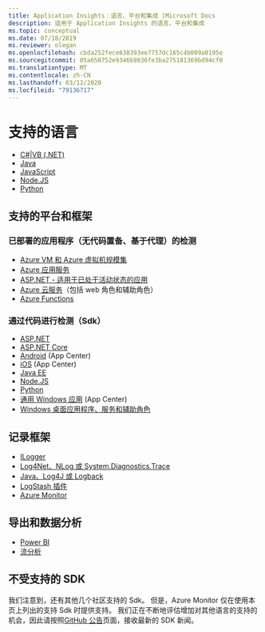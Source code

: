 ```yaml
---
title: Application Insights：语言、平台和集成 |Microsoft Docs
description: 适用于 Application Insights 的语言、平台和集成
ms.topic: conceptual
ms.date: 07/18/2019
ms.reviewer: olegan
ms.openlocfilehash: cbda252fece638393ee7757dc165c4b009a0195e
ms.sourcegitcommit: 05a650752e9346b9836fe3ba275181369bd94cf0
ms.translationtype: MT
ms.contentlocale: zh-CN
ms.lasthandoff: 03/12/2020
ms.locfileid: "79136717"
---
```

# <a name="supported-languages"></a>支持的语言

* [C#|VB (.NET)](../../azure-monitor/app/asp-net.md)
* [Java](../../azure-monitor/app/java-get-started.md)
* [JavaScript](../../azure-monitor/app/javascript.md)
* [Node.JS](../../azure-monitor/app/nodejs.md)
* [Python](../../azure-monitor/app/opencensus-python.md)

## <a name="supported-platforms-and-frameworks"></a>支持的平台和框架

### <a name="instrumentation-for-already-deployed-applications-codeless-agent-based"></a>已部署的应用程序（无代码置备、基于代理）的检测
* [Azure VM 和 Azure 虚拟机规模集](../../azure-monitor/app/azure-vm-vmss-apps.md)
* [Azure 应用服务](../../azure-monitor/app/azure-web-apps.md)
* [ASP.NET - 适用于已处于活动状态的应用](../../azure-monitor/app/monitor-performance-live-website-now.md)
* [Azure 云服务](../../azure-monitor/app/cloudservices.md)（包括 web 角色和辅助角色）
* [Azure Functions](https://docs.microsoft.com/azure/azure-functions/functions-monitoring)
### <a name="instrumentation-through-code-sdks"></a>通过代码进行检测（Sdk）
* [ASP.NET](../../azure-monitor/app/asp-net.md)
* [ASP.NET Core](../../azure-monitor/app/asp-net-core.md)
* [Android](../../azure-monitor/learn/mobile-center-quickstart.md) (App Center)
* [iOS](../../azure-monitor/learn/mobile-center-quickstart.md) (App Center)
* [Java EE](../../azure-monitor/app/java-get-started.md)
* [Node.JS](https://www.npmjs.com/package/applicationinsights)
* [Python](../../azure-monitor/app/opencensus-python.md)
* [通用 Windows 应用](../../azure-monitor/learn/mobile-center-quickstart.md) (App Center)
* [Windows 桌面应用程序、服务和辅助角色](../../azure-monitor/app/windows-desktop.md)

## <a name="logging-frameworks"></a>记录框架
* [ILogger](https://docs.microsoft.com/azure/azure-monitor/app/ilogger)
* [Log4Net、NLog 或 System.Diagnostics.Trace](../../azure-monitor/app/asp-net-trace-logs.md)
* [Java、Log4J 或 Logback](../../azure-monitor/app/java-trace-logs.md)
* [LogStash 插件](https://github.com/Azure/azure-diagnostics-tools/tree/master/Logstash/logstash-output-applicationinsights)
* [Azure Monitor](https://blogs.technet.microsoft.com/msoms/2016/09/26/application-insights-connector-in-oms/)

## <a name="export-and-data-analysis"></a>导出和数据分析
* [Power BI](https://blogs.msdn.com/b/powerbi/archive/2015/11/04/explore-your-application-insights-data-with-power-bi.aspx)
* [流分析](../../azure-monitor/app/export-power-bi.md)

## <a name="unsupported-sdks"></a>不受支持的 SDK
我们注意到，还有其他几个社区支持的 Sdk。 但是，Azure Monitor 仅在使用本页上列出的支持 Sdk 时提供支持。 我们正在不断地评估增加对其他语言的支持的机会，因此请按照[GitHub 公告](https://github.com/microsoft/ApplicationInsights-Announcements/issues)页面，接收最新的 SDK 新闻。 

